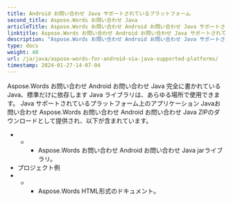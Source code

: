 ```yaml
---
title: Android お問い合わせ Java サポートされているプラットフォーム
second_title: Aspose.Words お問い合わせ Java
articleTitle: Aspose.Words お問い合わせ Android お問い合わせ Java サポートされているプラットフォーム
linktitle: Aspose.Words お問い合わせ Android お問い合わせ Java サポートされているプラットフォーム
description: "Aspose.Words お問い合わせ Android お問い合わせ Java サポートされているプラットフォーム。"
type: docs
weight: 40
url: /ja/java/aspose-words-for-android-via-java-supported-platforms/
timestamp: 2024-01-27-14-07-04
---
```


Aspose.Words お問い合わせ Android お問い合わせ Java 完全に書かれている Java、標準だけに依存します Java ライブラリは、あらゆる場所で使用できます。 Java サポートされているプラットフォーム上のアプリケーション Javaお問い合わせ Aspose.Words お問い合わせ Android お問い合わせ Java ZIPのダウンロードとして提供され、以下が含まれています。

- - - Aspose.Words お問い合わせ Android お問い合わせ Java jarライブラリ。
- プロジェクト例
- - - Aspose.Words HTML形式のドキュメント。






